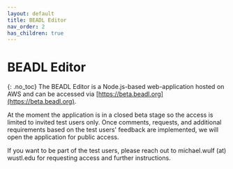 ```yaml
---
layout: default
title: BEADL Editor
nav_order: 2
has_children: true
---
```

# BEADL Editor
{: .no_toc}
The BEADL Editor is a Node.js-based web-application hosted on AWS and can be accessed via [https://beta.beadl.org](https://beta.beadl.org).

At the moment the application is in a closed beta stage so the access is limited to invited test users only. Once comments, requests, and additional requirements based on the test users' feedback are implemented, we will open the application for public access. 

If you want to be part of the test users, please reach out to michael.wulf (at) wustl.edu for requesting access and further instructions.